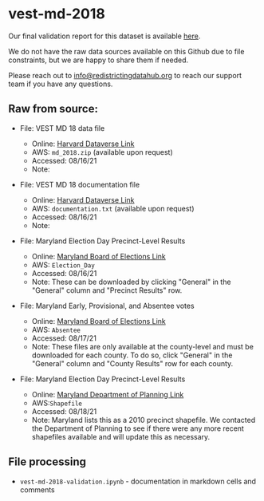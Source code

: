 # vest-md-2018

Our final validation report for this dataset is available [here](https://redistrictingdatahub.org/dataset/vest-2018-maryland-precinct-and-election-results/).

We do not have the raw data sources available on this Github due to file constraints, but we are happy to share them if needed. 

Please reach out to info@redistrictingdatahub.org to reach our support team if you have any questions.

## **Raw from source:**
- File: VEST MD 18 data file
  - Online: [Harvard Dataverse Link](https://dataverse.harvard.edu/file.xhtml?persistentId=doi:10.7910/DVN/UBKYRU/S2NLDM&version=43.0)
  - AWS: `md_2018.zip` (available upon request)
  - Accessed: 08/16/21
  - Note:

- File: VEST MD 18 documentation file
  - Online: [Harvard Dataverse Link](https://dataverse.harvard.edu/file.xhtml?fileId=4938247&version=43.0)
  - AWS: `documentation.txt` (available upon request)
  - Accessed: 08/16/21
  - Note:

- File: Maryland Election Day Precinct-Level Results
  - Online: [Maryland Board of Elections Link](https://elections.maryland.gov/elections/2018/election_data/index.html)
  - AWS: `Election_Day`
  - Accessed: 08/16/21
  - Note: These can be downloaded by clicking "General" in the "General" column and "Precinct Results" row.

- File: Maryland Early, Provisional, and Absentee votes
  - Online: [Maryland Board of Elections Link](https://elections.maryland.gov/elections/2018/election_data/index.html)
  - AWS: `Absentee` 
  - Accessed: 08/17/21
  - Note: These files are only available at the county-level and must be downloaded for each county. To do so, click "General" in the "General" column and "County Results" row for each county.
    
- File: Maryland Election Day Precinct-Level Results
  - Online: [Maryland Department of Planning Link](https://planning.maryland.gov/Redistricting/Pages/2010/precinct.aspx)
  - AWS:`Shapefile`
  - Accessed: 08/18/21
  - Note: Maryland lists this as a 2010 precinct shapefile. We contacted the Department of Planning to see if there were any more recent shapefiles available and will update this as necessary.


## File processing

- `vest-md-2018-validation.ipynb` - documentation in markdown cells and comments
